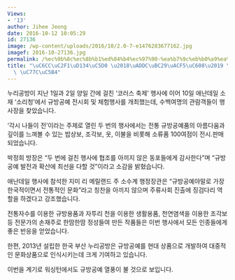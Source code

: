 ```yaml
---
Views:
- '13'
author: Jihee Jeong
date: 2016-10-12 10:05:29
id: 27136
image: /wp-content/uploads/2016/10/2.0-7-e1476283677162.jpg
imagef: 2016-10-27136.jpg
permalink: /%ec%9b%8c%ec%8b%b1%ed%84%b4%ec%97%90-%ea%b7%9c%eb%b0%a9%ea%b3%b5%ec%98%88-%ec%97%b4%ed%92%8d-%ec%9d%bc%ec%96%b4/
title: "\uC6CC\uC2F1\uD134\uC5D0 \u2018\uADDC\uBC29\uACF5\uC608\u2019 \uC5F4\uD48D\
  \ \uC77C\uC5B4"
---
```


누리공방이 지난 1일과 2일 양일 간에 걸친 ‘코러스 축제’ 행사에 이어 10일 애난데일 소재 ‘소리청’에서 규방공예 전시회 및 체험행사를 개최했는데, 수백여명의 관람객들이 행사장을 찾았습니다.

‘각시 나들이 전’이라는 주제로 열린 두 번의 행사에서는 전통 규방공예품의 아름다움과 깊이를 느껴볼 수 있는 밥상보, 조각보, 옷, 이불을 비롯해 소류품 100여점이 전시.판매되었습니다.

박정희 방장은 “두 번에 걸친 행사에 협조를 아끼지 않은 동포들에게 감사한다”며 “규방공예 발전과 확산에 최선을 다할 것”이라고 소감을 밝혔습니다.

애난데일 행사에 참석한 지미 리 메릴랜드 주 소수계 행정장관은 “규방공예야말로 가장 한국적이면서 전통적인 문화”라고 칭찬을 아끼지 않으며 주류사회 진출에 징검다리 역할을 하겠다고 강조했습니다.

전통자수를 이용한 규방용품과 자투리 천을 이용한 생활용품, 천연염색을 이용한 조각보 등 전문가의 손재주로 한땀한땀 정성들여 만든 작품들은 이번 행사에서 모든 인종들에게 좋은 반응을 얻었습니다.

한편, 2013년 설립한 한국 부산 누리공방은 규방공예를 현대 상품으로 개발하여 대중적인 문화상품으로 인식시키는데 크게 기여하고 있습니다.

이번을 계기로 워싱턴에서도 규방공예 열풍이 불 것으로 보입니다.